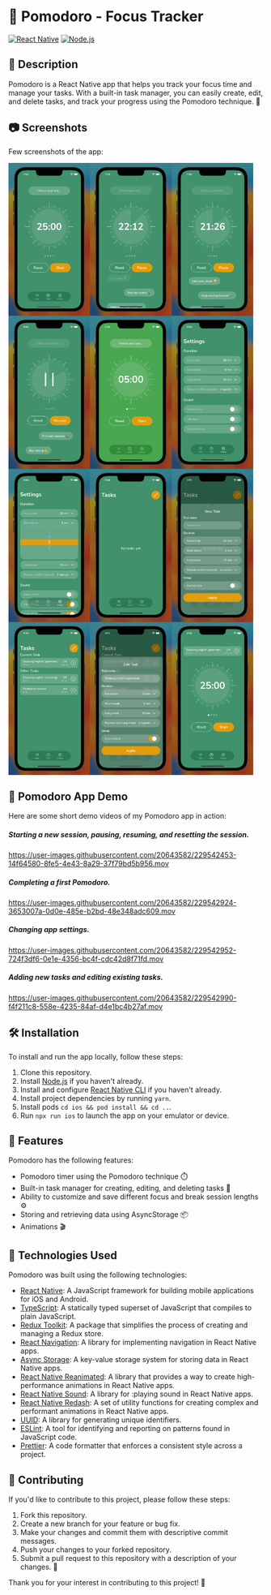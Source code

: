 # 🍅 Pomodoro - Focus Tracker

[![React Native](https://img.shields.io/badge/React%20Native-v0.71.3-blue.svg)](https://facebook.github.io/react-native/)
[![Node.js](https://img.shields.io/badge/Node.js-v19.5.0-green.svg)](https://nodejs.org/)

## 📝 Description

Pomodoro is a React Native app that helps you track your focus time and manage your tasks. With a built-in task manager, you can easily create, edit, and delete tasks, and track your progress using the Pomodoro technique. 🚀

## 📷 Screenshots

Few screenshots of the app:

<div style="display: flex; flex-direction: row;">
  <img src="assets/01TimerScreen.png" alt="timer screen" style="width: 32%;">
  <img src="assets/02TimerScreen.png" alt="timer screen" style="width: 32%;">
  <img src="assets/03TimerScreen.png" alt="timer screen" style="width: 32%;">
</div>

<div style="display: flex; flex-direction: row;">
  <img src="assets/04TimerScreen.png" alt="timer screen" style="width: 32%;">
  <img src="assets/05BreakScreen.png" alt="timer screen" style="width: 32%;">
  <img src="assets/06SettingsScreen.png" alt="timer screen" style="width: 32%;">
</div>

<div style="display: flex; flex-direction: row;">
  <img src="assets/07SettingsScreen.png" alt="timer screen" style="width: 32%;">
  <img src="assets/08TasksScreen.png" alt="timer screen" style="width: 32%;">
  <img src="assets/09NewTaskScreen.png" alt="timer screen" style="width: 32%;">
</div>

<div style="display: flex; flex-direction: row;">
  <img src="assets/10TasksScreen.png" alt="timer screen" style="width: 32%;">
  <img src="assets/11EditTaskScreen.png" alt="timer screen" style="width: 32%;">
  <img src="assets/12TimerScreen.png" alt="timer screen" style="width: 32%;">
</div>

## 🎥 Pomodoro App Demo

Here are some short demo videos of my Pomodoro app in action:

##### Starting a new session, pausing, resuming, and resetting the session.

https://user-images.githubusercontent.com/20643582/229542453-14f64580-8fe5-4e43-8a29-37f79bd5b956.mov

##### Completing a first Pomodoro.

https://user-images.githubusercontent.com/20643582/229542924-3653007a-0d0e-485e-b2bd-48e348adc609.mov

##### Changing app settings.

https://user-images.githubusercontent.com/20643582/229542952-724f3df6-0e1e-4356-bc4f-cdc42d8f71fd.mov

##### Adding new tasks and editing existing tasks.

https://user-images.githubusercontent.com/20643582/229542990-f4f211c8-558e-4235-84af-d4e1bc4b27af.mov


## 🛠️ Installation

To install and run the app locally, follow these steps:

1. Clone this repository.
2. Install [Node.js](https://nodejs.org/) if you haven't already.
3. Install and configure [React Native CLI](https://reactnative.dev/docs/environment-setup) if you haven't already.
4. Install project dependencies by running `yarn`.
5. Install pods `cd ios && pod install && cd ..`.
6. Run `npx run ios` to launch the app on your emulator or device.

## 🎉 Features

Pomodoro has the following features:

- Pomodoro timer using the Pomodoro technique ⏱️
- Built-in task manager for creating, editing, and deleting tasks 📝
- Ability to customize and save different focus and break session lengths ⚙️
- Storing and retrieving data using AsyncStorage 📦
- Animations 🎬

## 🚀 Technologies Used

Pomodoro was built using the following technologies:

- [React Native](https://reactnative.dev/): A JavaScript framework for building mobile applications for iOS and Android.
- [TypeScript](https://www.typescriptlang.org/): A statically typed superset of JavaScript that compiles to plain JavaScript.
- [Redux Toolkit](https://redux-toolkit.js.org/): A package that simplifies the process of creating and managing a Redux store.
- [React Navigation](https://reactnavigation.org/): A library for implementing navigation in React Native apps.
- [Async Storage](https://react-native-async-storage.github.io/async-storage/): A key-value storage system for storing data in React Native apps.
- [React Native Reanimated](https://docs.swmansion.com/react-native-reanimated/): A library that provides a way to create high-performance animations in React Native apps.
- [React Native Sound](https://github.com/zmxv/react-native-sound): A library for :playing sound in React Native apps.
- [React Native Redash](https://wcandillon.gitbook.io/redash/): A set of utility functions for creating complex and performant animations in React Native apps.
- [UUID](https://www.npmjs.com/package/uuid): A library for generating unique identifiers.
- [ESLint](https://eslint.org/): A tool for identifying and reporting on patterns found in JavaScript code.
- [Prettier](https://prettier.io/): A code formatter that enforces a consistent style across a project.

## 🙏 Contributing

If you'd like to contribute to this project, please follow these steps:

1. Fork this repository.
2. Create a new branch for your feature or bug fix.
3. Make your changes and commit them with descriptive commit messages.
4. Push your changes to your forked repository.
5. Submit a pull request to this repository with a description of your changes. 🙌

Thank you for your interest in contributing to this project! 🤝
